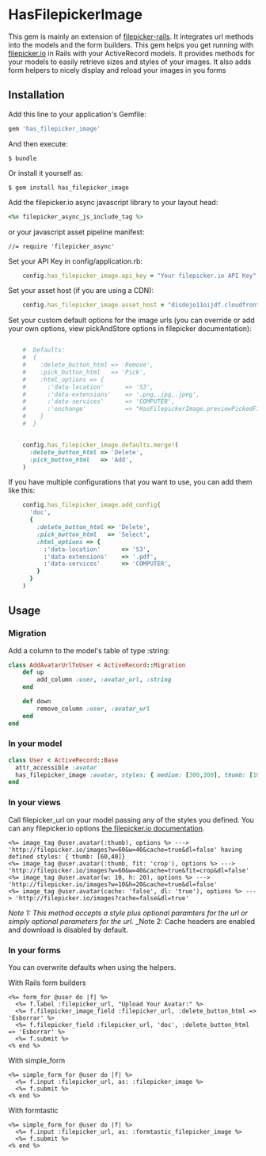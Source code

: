 # HasFilepickerImage

This gem is mainly an extension of [filepicker-rails](https://github.com/Filepicker/filepicker-rails). It integrates url methods into the models and the form builders.
This gem helps you get running with [filepicker.io](http://filepicker.io) in Rails with your ActiveRecord models.
It provides methods for your models to easily retrieve sizes and styles of your images.
It also adds form helpers to nicely display and reload your images in you forms

## Installation

Add this line to your application's Gemfile:

```ruby
gem 'has_filepicker_image'
```

And then execute:


```
$ bundle
```

Or install it yourself as:

```
$ gem install has_filepicker_image
```


Add the filepicker.io async javascript library to your layout head:

```ruby
<%= filepicker_async_js_include_tag %>
```
or your javascript asset pipeline manifest:
```
//= require 'filepicker_async'
```



Set your API Key in config/application.rb:
```ruby
    config.has_filepicker_image.api_key = "Your filepicker.io API Key"
```

Set your asset host (if you are using a CDN):
```ruby
    config.has_filepicker_image.asset_host = "disdojo11oijdf.cloudfront.net"
```

Set your custom default options for the image urls (you can override or add your own options, view pickAndStore options in filepicker documentation):
```ruby

    #  Defaults:
    #  {
    #    :delete_button_html => 'Remove',
    #    :pick_button_html   => 'Pick',
    #    :html_options => {
    #      :'data-location'      => 'S3',
    #      :'data-extensions'    => '.png,.jpg,.jpeg',
    #      :'data-services'      => 'COMPUTER',
    #      :'onchange'           => "HasFilepickerImage.previewPickedFile(event);"
    #    }
    #  }


    config.has_filepicker_image.defaults.merge!(
      :delete_button_html => 'Delete',
      :pick_button_html   => 'Add',
    )
```

If you have multiple configurations that you want to use, you can add them like this:
```ruby
    config.has_filepicker_image.add_config(
      'doc',
      {
        :delete_button_html => 'Delete',
        :pick_button_html   => 'Select',
        :html_options => {
          :'data-location'      => 'S3',
          :'data-extensions'    => '.pdf',
          :'data-services'      => 'COMPUTER',
        }
      }
    )
```

## Usage
### Migration

Add a column to the model's table of type :string:

```ruby
class AddAvatarUrlToUser < ActiveRecord::Migration
    def up
        add_column :user, :avatar_url, :string
    end

    def down
        remove_column :user, :avatar_url
    end
end
```


### In your model

```ruby
class User < ActiveRecord::Base
  attr_accessible :avatar
  has_filepicker_image :avatar, styles: { medium: [300,300], thumb: [100,100] }
end
```

### In your views

Call filepicker_url on your model passing any of the styles you defined. You can any filepicker.io options [the filepicker.io documentation](https://developers.filepicker.io/docs/web/#fpurl-images).

```erb
<%= image_tag @user.avatar(:thumb), options %> ---> 'http://filepicker.io/images?w=60&w=40&cache=true&dl=false' having defined styles: { thumb: [60,40]}
<%= image_tag @user.avatar(:thumb, fit: 'crop'), options %> ---> 'http://filepicker.io/images?w=60&w=40&cache=true&fit=crop&dl=false'
<%= image_tag @user.avatar(w: 10, h: 20), options %> ---> 'http://filepicker.io/images?w=10&h=20&cache=true&dl=false'
<%= image_tag @user.avatar(cache: 'false', dl: 'true'), options %> ---> 'http://filepicker.io/images?cache=false&dl=true'
```
_Note 1: This method accepts a style plus optional paramters for the url or simply optional parameters for the url._
_Note 2: Cache headers are enabled and download is disabled by default.

### In your forms

You can overwrite defaults when using the helpers.

With Rails form builders
```erb
<%= form_for @user do |f| %>
  <%= f.label :filepicker_url, "Upload Your Avatar:" %>
  <%= f.filepicker_image_field :filepicker_url, :delete_button_html => 'Esborrar' %>
  <%= f.filepicker_field :filepicker_url, 'doc', :delete_button_html => 'Esborrar' %>
  <%= f.submit %>
<% end %>
```

With simple_form
```erb
<%= simple_form_for @user do |f| %>
  <%= f.input :filepicker_url, as: :filepicker_image %>
  <%= f.submit %>
<% end %>
```

With formtastic
```erb
<%= simple_form_for @user do |f| %>
  <%= f.input :filepicker_url, as: :formtastic_filepicker_image %>
  <%= f.submit %>
<% end %>
```


